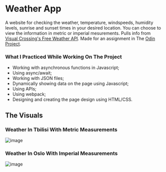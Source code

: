 # Weather App

A website for checking the weather, temperature, windspeeds, humidity levels, sunrise and sunset times in your desired location.
You can choose to view the information in metric or imperial mesurements. Pulls info from [Visual Crossing's Free Weather API](https://www.visualcrossing.com/weather-api).
Made for an assignment in The [Odin Project](https://www.theodinproject.com/lessons/node-path-javascript-weather-app).

### What I Practiced While Working On The Project
- Working with asynchronous functions in Javascript;
- Using async/await;
- Working with JSON files;
- Dynamically showing data on the page using Javascript;
- Using APIs;
- Using webpack;
- Designing and creating the page design using HTML/CSS.
  

## The Visuals
### Weather In Tbilisi With Metric Measurements
![image](https://github.com/user-attachments/assets/b735b0e6-e002-422c-9ebf-a3542d840f68)
### Weather In Oslo With Imperial Measurements
![image](https://github.com/user-attachments/assets/5284e8b2-e6f2-4afe-b982-744b475a4d9e)

